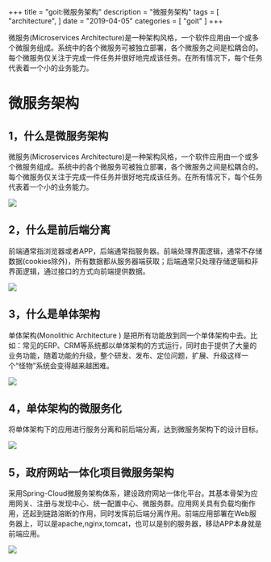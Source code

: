 +++
title = "goit:微服务架构"
description = "微服务架构"
tags = [
    "architecture",
]
date = "2019-04-05"
categories = [
    "goit"
]
+++

微服务(Microservices Architecture)是一种架构风格，一个软件应用由一个或多个微服务组成。系统中的各个微服务可被独立部署，各个微服务之间是松耦合的。每个微服务仅关注于完成一件任务并很好地完成该任务。在所有情况下，每个任务代表着一个小的业务能力。

<!--more-->

# 微服务架构

## 1，什么是微服务架构

微服务(Microservices Architecture)是一种架构风格，一个软件应用由一个或多个微服务组成。系统中的各个微服务可被独立部署，各个微服务之间是松耦合的。每个微服务仅关注于完成一件任务并很好地完成该任务。在所有情况下，每个任务代表着一个小的业务能力。

![](/images/goit/microservice01.png)

## 2，什么是前后端分离

前端通常指浏览器或者APP，后端通常指服务器。前端处理界面逻辑，通常不存储数据(cookies除外)，所有数据都从服务器端获取；后端通常只处理存储逻辑和非界面逻辑，通过接口的方式向前端提供数据。

![](/images/goit/microservice02.png)

## 3，什么是单体架构

单体架构(Monolithic Architecture ) 是把所有功能放到同一个单体架构中去。比如：常见的ERP、CRM等系统都以单体架构的方式运行，同时由于提供了大量的业务功能，随着功能的升级，整个研发、发布、定位问题，扩展、升级这样一个“怪物”系统会变得越来越困难。

![](/images/goit/microservice03.png)

##  4，单体架构的微服务化

将单体架构下的应用进行服务分离和前后端分离，达到微服务架构下的设计目标。

![](/images/goit/microservice04.png)

##  5，政府网站一体化项目微服务架构

采用Spring-Cloud微服务架构体系，建设政府网站一体化平台。其基本骨架为应用网关、注册与发现中心、统一配置中心、微服务群。应用网关具有负载均衡作用，还起到链路溶断的作用，同时发挥前后端分离作用。前端应用部署在Web服务器上，可以是apache,nginx,tomcat，也可以是别的服务器，移动APP本身就是前端应用。

![](/images/goit/microservice05.png)

